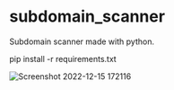 # subdomain_scanner

Subdomain scanner made with python.

pip install -r requirements.txt


![Screenshot 2022-12-15 172116](https://user-images.githubusercontent.com/120679704/207948156-5672c610-fe88-4b79-9c34-56abd40d8711.png)
